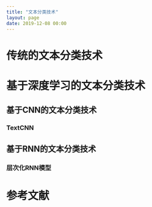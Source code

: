 ```yaml
---
title: "文本分类技术"
layout: page
date: 2019-12-08 00:00
---
```


# 传统的文本分类技术


# 基于深度学习的文本分类技术

## 基于CNN的文本分类技术

### TextCNN

## 基于RNN的文本分类技术

### 层次化RNN模型


# 参考文献
